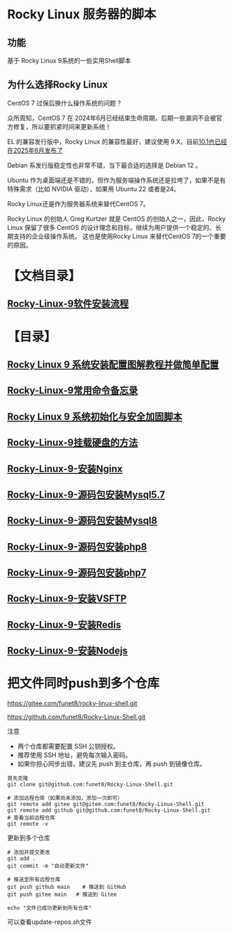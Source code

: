 # Rocky Linux 服务器的脚本

## 功能

基于 Rocky Linux 9系统的一些实用Shell脚本

## 为什么选择Rocky Linux 

CentOS 7 过保后换什么操作系统的问题？

众所周知，CentOS 7 在 2024年6月已经结束生命周期，后期一些漏洞不会被官方修复，所以要抓紧时间来更新系统！

EL 的兼容发行版中，Rocky Linux 的兼容性最好，建议使用 9.X，目前[10.1也已经在2025年6月发布了](https://mp.weixin.qq.com/s/93KEfxV8THxrHlARHLJq_g)

Debian 系发行版稳定性也非常不错，当下最合适的选择是 Debian 12 。

Ubuntu 作为桌面端还是不错的，但作为服务端操作系统还是拉垮了，如果不是有特殊需求（比如 NVIDIA 驱动），如果用 Ubuntu 22 或者是24。

Rocky Linux还是作为服务器系统来替代CentOS 7。

Rocky Linux 的创始人 Greg Kurtzer 就是 CentOS 的创始人之一，因此，Rocky Linux 保留了很多 CentOS 的设计理念和目标，继续为用户提供一个稳定的、长期支持的企业级操作系统。 这也是使用Rocky Linux 来替代CentOS 7的一个重要的原因。

# 【文档目录】

## [Rocky-Linux-9软件安装流程](https://vuepress-v2.xgss.net/Rocky-Linux/0.Rocky-Linux-9软件安装流程.html)

# 【目录】

## [Rocky Linux 9 系统安装配置图解教程并做简单配置](https://vuepress-v2.xgss.net/article/thpvukry/)

## [Rocky-Linux-9常用命令备忘录](https://vuepress-v2.xgss.net/article/jddfyujx/)

## [Rocky Linux 9 系统初始化与安全加固脚本](https://vuepress-v2.xgss.net/article/k5sevquu/)

## [Rocky-Linux-9挂载硬盘的方法](https://vuepress-v2.xgss.net/Rocky-Linux/4.Rocky-Linux-9挂载硬盘的方法.html)

## [Rocky-Linux-9-安装Nginx](https://vuepress-v2.xgss.net/Rocky-Linux/5.Rocky-Linux-9-安装Nginx.html)

## [Rocky-Linux-9-源码包安装Mysql5.7](https://vuepress-v2.xgss.net/Rocky-Linux/6.Rocky-Linux-9-源码包安装Mysql5.7.html)

## [Rocky-Linux-9-源码包安装Mysql8](https://vuepress-v2.xgss.net/Rocky-Linux/7.Rocky-Linux-9-源码包安装Mysql8.html)

## [Rocky-Linux-9-源码包安装php8](https://vuepress-v2.xgss.net/Rocky-Linux/8.Rocky-Linux-9-源码包安装php8.html)

## [Rocky-Linux-9-源码包安装php7](https://vuepress-v2.xgss.net/Rocky-Linux/9.Rocky-Linux-9-源码包安装php7.html)

## [Rocky-Linux-9-安装VSFTP](https://vuepress-v2.xgss.net/Rocky-Linux/10.Rocky-Linux-9-安装FTP.html)

## [Rocky-Linux-9-安装Redis](https://vuepress-v2.xgss.net/Rocky-Linux/11.Rocky-Linux-9-安装Redis.html)

## [Rocky-Linux-9-安装Nodejs](https://vuepress-v2.xgss.net/Rocky-Linux/12.Rocky-Linux-9-安装Nodejs.html)





# 把文件同时push到多个仓库

https://gitee.com/funet8/rocky-linux-shell.git

https://github.com/funet8/Rocky-Linux-Shell.git

注意

- 两个仓库都需要配置 SSH 公钥授权。
- 推荐使用 SSH 地址，避免每次输入密码。
- 如果你担心同步出错，建议先 push 到主仓库，再 push 到镜像仓库。

```
首先克隆 
git clone git@github.com:funet8/Rocky-Linux-Shell.git

# 添加远程仓库（如果尚未添加，添加一次即可）
git remote add gitee git@gitee.com:funet8/Rocky-Linux-Shell.git
git remote add github git@github.com:funet8/Rocky-Linux-Shell.git
# 查看当前远程仓库
git remote -v

```



更新到多个仓库

```
# 添加并提交更改
git add .
git commit -m "自动更新文件"

# 推送至所有远程仓库
git push github main  	# 推送到 GitHub
git push gitee main   # 推送到 Gitee

echo "文件已成功更新到所有仓库"
```

可以查看update-repos.sh文件





